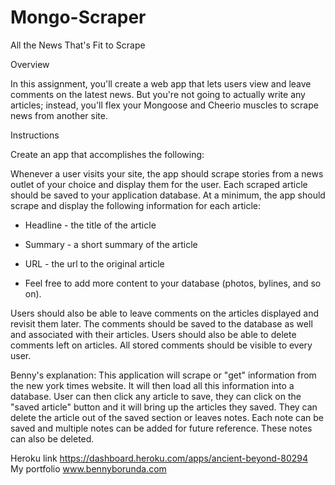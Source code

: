 # Mongo-Scraper
All the News That's Fit to Scrape

Overview

In this assignment, you'll create a web app that lets users view and leave comments on the latest news. But you're not going to actually write any articles; instead, you'll flex your Mongoose and Cheerio muscles to scrape news from another site.

Instructions


Create an app that accomplishes the following:


Whenever a user visits your site, the app should scrape stories from a news outlet of your choice and display them for the user. Each scraped article should be saved to your application database. At a minimum, the app should scrape and display the following information for each article:


 * Headline - the title of the article

 * Summary - a short summary of the article

 * URL - the url to the original article

 * Feel free to add more content to your database (photos, bylines, and so on).

Users should also be able to leave comments on the articles displayed and revisit them later. The comments should be saved to the database as well and associated with their articles. Users should also be able to delete comments left on articles. All stored comments should be visible to every user.

Benny's explanation: This application will scrape or "get" information from the new york times website. It will then load all this information into a database. User can then click any article to save, they can click on the "saved article" button and it will bring up the articles they saved. They can delete the article out of the saved section or leaves notes. Each note can be saved and multiple notes can be added for future reference. These notes can also be deleted.

Heroku link https://dashboard.heroku.com/apps/ancient-beyond-80294 <br>
My portfolio www.bennyborunda.com

